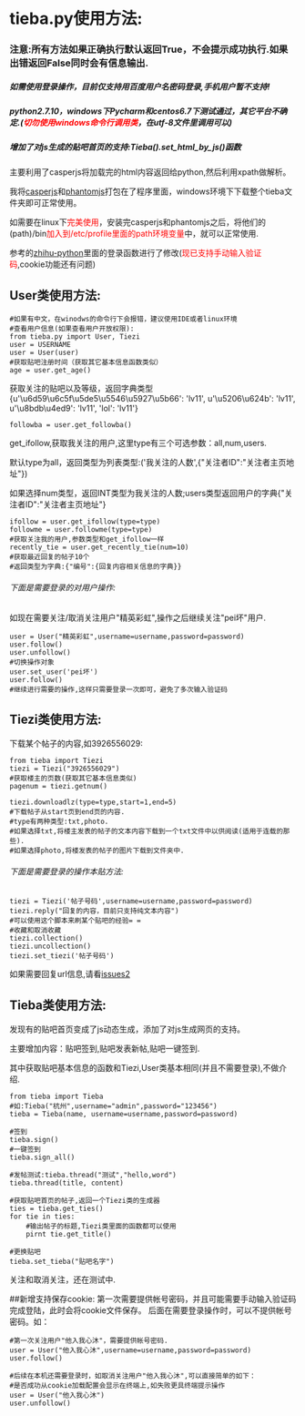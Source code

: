 # tieba.py使用方法:
### 注意:所有方法如果正确执行默认返回True，不会提示成功执行.如果出错返回False同时会有信息输出.
##### 如需使用登录操作，目前仅支持用百度用户名密码登录,手机用户暂不支持!
##### python2.7.10，windows下Pycharm和centos6.7下测试通过，其它平台不确定.(<font color=red>切勿使用windows命令行调用类</font>，在utf-8文件里调用可以)
##### 增加了对js生成的贴吧首页的支持:Tieba().set_html_by_js()函数

主要利用了casperjs将加载完的html内容返回给python,然后利用xpath做解析。

我将[casperjs](http://docs.casperjs.org/en/latest/index.html)和[phantomjs](http://phantomjs.org/)打包在了程序里面，windows环境下下载整个tieba文件夹即可正常使用。

如需要在linux下<font color=red>完美使用</font>，安装完casperjs和phantomjs之后，将他们的(path)/bin<font color=red>加入到/etc/profile里面的path环境变量</font>中，就可以正常使用.

参考的[zhihu-python](https://github.com/egrcc/zhihu-python/blob/master/auth.py)里面的登录函数进行了修改(<font color=red>现已支持手动输入验证码</font>,cookie功能还有问题)

## User类使用方法:

    #如果有中文，在winodws的命令行下会报错，建议使用IDE或者linux环境
    #查看用户信息(如果查看用户开放权限):
    from tieba.py import User, Tiezi
    user = USERNAME
    user = User(user)
    #获取贴吧注册时间（获取其它基本信息函数类似）
    age = user.get_age()
获取关注的贴吧以及等级，返回字典类型{u'\u6d59\u6c5f\u5de5\u5546\u5927\u5b66': 'lv11', u'\u5206\u624b': 'lv11', u'\u8bdb\u4ed9': 'lv11', 'lol': 'lv11'}

    followba = user.get_followba()

get_ifollow,获取我关注的用户,这里type有三个可选参数：all,num,users.

默认type为all，返回类型为列表类型:('我关注的人数',{"关注者ID":"关注者主页地址"})

如果选择num类型，返回INT类型为我关注的人数;users类型返回用户的字典{"关注者ID":"关注者主页地址"}

    ifollow = user.get_ifollow(type=type)
    followme = user.followme(type=type)
    #获取关注我的用户,参数类型和get_ifollow一样
    recently_tie = user.get_recently_tie(num=10)
    #获取最近回复的帖子10个
    #返回类型为字典:{"编号":{回复内容相关信息的字典}}



###### 下面是需要登录的对用户操作:

如现在需要关注/取消关注用户"精英彩虹",操作之后继续关注"pei坏"用户.
    
    user = User("精英彩虹",username=username,password=password)
    user.follow()
    user.unfollow()
    #切换操作对象
    user.set_user('pei坏')
    user.follow()
    #继续进行需要的操作,这样只需要登录一次即可，避免了多次输入验证码

## Tiezi类使用方法:

下载某个帖子的内容,如3926556029:

    from tieba import Tiezi
    tiezi = Tiezi("3926556029")
    #获取楼主的页数(获取其它基本信息类似)
    pagenum = tiezi.getnum()
    
    tiezi.downloadlz(type=type,start=1,end=5)
    #下载帖子从start页到end页的内容.
    #type有两种类型:txt,photo.
    #如果选择txt,将楼主发表的帖子的文本内容下载到一个txt文件中以供阅读(适用于连载的那些).
    #如果选择photo,将楼发表的帖子的图片下载到文件夹中.


###### 下面是需要登录的操作本贴方法:

    tiezi = Tiezi('帖子号码',username=username,password=password)
    tiezi.reply("回复的内容，目前只支持纯文本内容")
    #可以使用这个脚本来刷某个贴吧的经验= =
    #收藏和取消收藏
    tiezi.collection()
    tiezi.uncollection()
    tiezi.set_tiezi('帖子号码')
如果需要回复url信息,请看[issues2](https://github.com/fcfangcc/Crawler/issues/2) 

## Tieba类使用方法:

发现有的贴吧首页变成了js动态生成，添加了对js生成网页的支持。

主要增加内容：贴吧签到,贴吧发表新帖,贴吧一键签到.

其中获取贴吧基本信息的函数和Tiezi,User类基本相同(并且不需要登录),不做介绍.

    from tieba import Tieba
    #如:Tieba("杭州",username="admin",password="123456")
    tieba = Tieba(name, username=username,password=password)
    
    #签到
    tieba.sign()
    #一键签到
    tieba.sign_all()
    
    #发帖测试:tieba.thread("测试","hello,word")
    tieba.thread(title, content)

    #获取贴吧首页的帖子,返回一个Tiezi类的生成器
    ties = tieba.get_ties()
    for tie in ties:
        #输出帖子的标题,Tiezi类里面的函数都可以使用
        pirnt tie.get_title()

    #更换贴吧
    tieba.set_tieba("贴吧名字")

关注和取消关注，还在测试中.

##新增支持保存cookie:
第一次需要提供帐号密码，并且可能需要手动输入验证码完成登陆，此时会将cookie文件保存。
后面在需要登录操作时，可以不提供帐号密码。如：

    #第一次关注用户"他入我心沐"，需要提供帐号密码.
    user = User("他入我心沐",username=username,password=password)
    user.follow()
    
    #后续在本机还需要登录时，如取消关注用户"他入我心沐",可以直接简单的如下：
    #是否成功从cookie加载配置会显示在终端上,如失败更具终端提示操作
    user = User("他入我心沐")
    user.unfollow()

    

